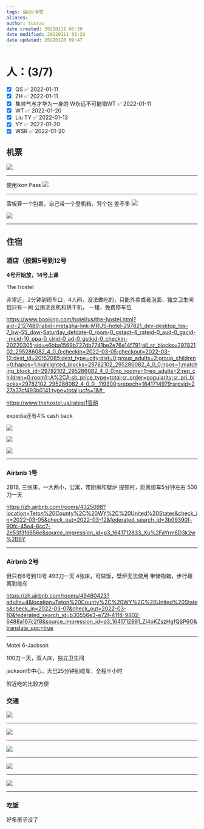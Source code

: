 ```yaml
---
tags: 运动/滑雪
aliases: 
author: tusrau
date created: 20220111 05:29
date modified: 20220111 05:29
date updated: 20220120 09:47
---
```


# 人：(3/7)

- [x] QS ✅ 2022-01-11
- [x] ZH ✅ 2022-01-11
- [x] 集帅气与才华为一身的 W永远不可能错WT ✅ 2022-01-11
- [x] WT ✅ 2022-01-20
- [x] Liu TY ✅ 2022-01-13
- [x] YY ✅ 2022-01-20
- [x] WSR ✅ 2022-01-20

## 机票

![](https://i0.hdslb.com/bfs/album/06734986433d78c9e9cabc195737e2ab31f48c84.png)

---

使用ikon Pass
![](https://i0.hdslb.com/bfs/album/57431f1f4e4cdbd684f7382d899ec87fa2574f2d.png)

---
雪板算一个包裹，自己带一个登机箱，背个包
差不多
![](https://i0.hdslb.com/bfs/album/4f42b256649d39415c1cb3ea218573da208d44bc.png)

![](https://i0.hdslb.com/bfs/album/c209f5c35b089f5657eec77295ccc23cca2538d9.png)

---

## 住宿

### 酒店（按照5号到12号

**4号开始放，14号上课**

The Hostel

非常近，2分钟到缆车口，4人间，没法做吃的，只能外卖或者泡面，独立卫生间但只有一间
公用洗衣机和烘干机， 一楼，免费停车位

https://www.booking.com/hotel/us/the-hostel.html?aid=2127489;label=metagha-link-MRUS-hotel-297821_dev-desktop_los-7_bw-55_dow-Saturday_defdate-0_room-0_gstadt-4_rateid-0_aud-0_gacid-_mcid-10_ppa-0_clrid-0_ad-0_gstkid-0_checkin-20220305;sid=e6bba1569b727db7741be2e76e14f791;all_sr_blocks=29782102_295286082_4_0_0;checkin=2022-03-05;checkout=2022-03-12;dest_id=20152085;dest_type=city;dist=0;group_adults=2;group_children=0;hapos=1;highlighted_blocks=29782102_295286082_4_0_0;hpos=1;matching_block_id=29782102_295286082_4_0_0;no_rooms=1;req_adults=2;req_children=0;room1=A%2CA;sb_price_type=total;sr_order=popularity;sr_pri_blocks=29782102_295286082_4_0_0__119300;srepoch=1641714979;srpvid=227a37cf493b0141;type=total;ucfs=1&#_

https://www.thehostel.us/rates/|官网

expedia还有4% cash back

![](https://i0.hdslb.com/bfs/album/7dd1e666943a00f48a6bb3e422fe15a2d020b533.png)

![](https://i0.hdslb.com/bfs/album/1bfae2bfb1b168350bb583523a57905ae9d81ea9.jpg)

![](https://i0.hdslb.com/bfs/album/4b26d1be2f475368c758d2ce3b78cf7a84a5a2c5.png)

---

### Airbnb 1号

2B1B, 三张床，一大两小，公寓，带厨房和壁炉
提顿村，距离缆车5分钟左右
500刀一天

https://zh.airbnb.com/rooms/4325098?location=Teton%20County%2C%20WY%2C%20United%20States&check_in=2022-03-05&check_out=2022-03-12&federated_search_id=3b09390f-90fc-45e4-8cc7-2e53f3fd656e&source_impression_id=p3_1641712833_Xu%2FaYrm6D3k2w%2BBY

---

### Airbnb 2号

但只有6号到10号
493刀一天
4张床，可做饭，壁炉无法使用
带储物箱，步行距离到缆车

https://zh.airbnb.com/rooms/49460423?adults=4&location=Teton%20County%2C%20WY%2C%20United%20States&check_in=2022-03-07&check_out=2022-03-10&federated_search_id=b30556e3-e72f-4118-9802-6488a167c2f8&source_impression_id=p3_1641712891_Zl4oKZszHgfQSP6O&translate_ugc=true

---

Motel 6-Jackson

100刀一天，双人床，独立卫生间

jackson市中心，大巴25分钟到缆车，全程半小时

附近吃的比较方便

### 交通

![](https://i0.hdslb.com/bfs/album/638589661b5247a4ace4f434e808f269bad07276.png)

---

![](https://i0.hdslb.com/bfs/album/a1b1b8af6c00c1b3e4a4a586ed95600144186bf6.png)

---

![](https://i0.hdslb.com/bfs/album/34565aa07a15196fff5003f49dc8e073c60734e8.png)

---
![](https://i0.hdslb.com/bfs/album/aaaab8b29471bbaf33de4e53dd27701aead178c6.jpg)

---
![](https://i0.hdslb.com/bfs/album/1353c6b56e453ffe701adf50aa7317fb242500d0.jpg)

---

### 吃饭

好多房子没了
